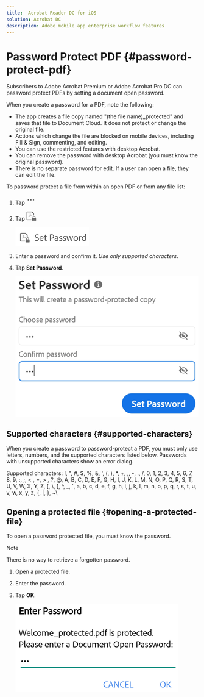 ```yaml
---
title:  Acrobat Reader DC for iOS
solution: Acrobat DC
description: Adobe mobile app enterprise workflow features
---
```


# Password Protect PDF {#password-protect-pdf}

Subscribers to Adobe Acrobat Premium or Adobe Acrobat Pro DC can password protect PDFs by setting a document open password. 

When you create a password for a PDF, note the following: 

* The app creates a file copy named "(the file name)_protected" and saves that file to Document Cloud. It does not protect or change the original file. 
* Actions which change the file are blocked on mobile devices, including Fill & Sign, commenting, and editing.
* You can use the restricted features with desktop Acrobat. 
* You can remove the password with desktop Acrobat (you must know the original password). 
* There is no separate password for edit. If a user can open a file, they can edit the file.

To password protect a file from within an open PDF or from any file list: 

1. Tap ![image](./images/overflowicon.png)
1. Tap ![image](./images/protecticon.png)

   ![image](./images/protect.png)

1. Enter a password and confirm it.  *Use only supported characters*.
1. Tap **Set Password**. 


   ![image](./images/setpassword.png)


## Supported characters {#supported-characters}

When you create a password to password-protect a PDF, you must only use letters, numbers, and the supported characters listed below. Passwords with unsupported characters show an error dialog.

Supported characters: !, ", #, $, %, &, ', (, ), \*\, +, ,, -, ., /, 0, 1, 2, 3, 4, 5, 6, 7, 8, 9, :, ;, < , =, > , ?, @, A, B, C, D, E, F, G, H, I, J, K, L, M, N, O, P, Q, R, S, T, U, V, W, X, Y, Z, [, \\, ], ^, _, \`\, a, b, c, d, e, f, g, h, i, j, k, l, m, n, o, p, q, r, s, t, u, v, w, x, y, z, {, |, }, \~\

## Opening a protected file {#opening-a-protected-file}

To open a password protected file, you must know the password.

   >[!NOTE]
   >
   > There is no way to retrieve a forgotten password.

1. Open a protected file. 
1. Enter the password. 
1. Tap **OK**.

   ![image](./images/enterpassword.png)
